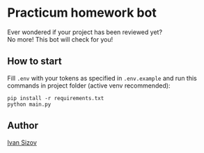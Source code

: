 # Practicum homework bot
Ever wondered if your project has been reviewed yet?  
No more! This bot will check for you!

## How to start
Fill `.env` with your tokens as specified in `.env.example` and run this commands in project folder (active venv recommended):
```shell
pip install -r requirements.txt
python main.py
```

## Author
[Ivan Sizov](https://github.com/frrenzy)